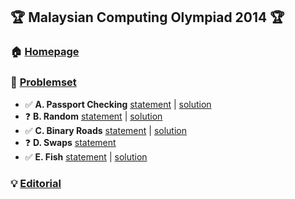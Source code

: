## :trophy: Malaysian Computing Olympiad 2014 :trophy:
### :house: [**Homepage**](https://ioimalaysia.org/competition/mco/2014/)

### :bookmark_tabs: [**Problemset**](https://www.acmicpc.net/category/detail/1514)
- :white_check_mark: **A. Passport Checking** [statement](https://www.acmicpc.net/problem/13211) | [solution](./A-PassportChecking)
- :question: **B. Random** [statement](https://www.acmicpc.net/problem/13212) | [solution](./B-Random)
- :white_check_mark: **C. Binary Roads** [statement](https://www.acmicpc.net/problem/13213) | [solution](./C-BinaryRoads)
- :question: **D. Swaps** [statement](https://www.acmicpc.net/problem/13214)
- :white_check_mark: **E. Fish** [statement](https://www.acmicpc.net/problem/13215) | [solution](./E-Fish)

### :bulb: [**Editorial**](https://drive.google.com/drive/folders/0B2X4y19d66TUZndWYTZTMkx5SFk?resourcekey=0-l3QZQuIWl6hs0ISJaXPxjQ)